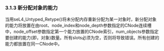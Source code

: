 ### 3.1.3 新分配对象的能力

当用seL4_Untyped_Retype()将未分配内存重新分配为某一对象时，新分配对象的能力将放置在由root、node_index和node_depth参数指定的CNode连续槽中，node_offset参数指定第一个能力放置的CNode索引，num_objects参数指定要创建的能力(即，对象)数量。所有slots必须为空，否则将导致错误。所有创建的能力都放置在同一CNode中。
